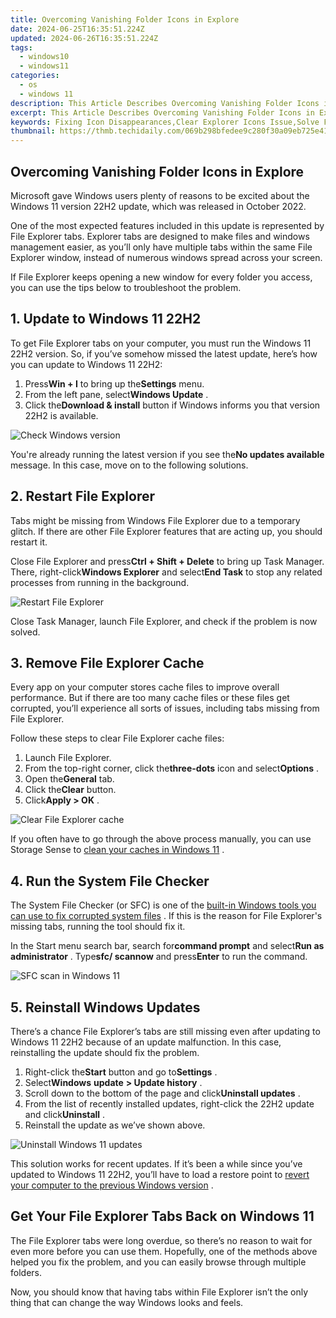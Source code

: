 ```yaml
---
title: Overcoming Vanishing Folder Icons in Explore
date: 2024-06-25T16:35:51.224Z
updated: 2024-06-26T16:35:51.224Z
tags:
  - windows10
  - windows11
categories:
  - os
  - windows 11
description: This Article Describes Overcoming Vanishing Folder Icons in Explore
excerpt: This Article Describes Overcoming Vanishing Folder Icons in Explore
keywords: Fixing Icon Disappearances,Clear Explorer Icons Issue,Solve Folder Icon Gone,Troubleshoot Icon Loss,Resolve Explore Icons Vanish,Restore Missing Icon Display,Fix Disappeared Folders In Windows
thumbnail: https://thmb.techidaily.com/069b298bfedee9c280f30a09eb725e41e8884f90fc111239be7bdf14c7e0c06b.jpg
---
```


## Overcoming Vanishing Folder Icons in Explore

 Microsoft gave Windows users plenty of reasons to be excited about the Windows 11 version 22H2 update, which was released in October 2022.

 One of the most expected features included in this update is represented by File Explorer tabs. Explorer tabs are designed to make files and windows management easier, as you’ll only have multiple tabs within the same File Explorer window, instead of numerous windows spread across your screen.

 If File Explorer keeps opening a new window for every folder you access, you can use the tips below to troubleshoot the problem.

## 1\. Update to Windows 11 22H2

 To get File Explorer tabs on your computer, you must run the Windows 11 22H2 version. So, if you’ve somehow missed the latest update, here’s how you can update to Windows 11 22H2:

1. Press**Win + I** to bring up the**Settings** menu.
2. From the left pane, select**Windows Update** .
3. Click the**Download & install** button if Windows informs you that version 22H2 is available.

![Check Windows version](https://static1.makeuseofimages.com/wordpress/wp-content/uploads/2023/01/check-windows-version-1-1.jpg)

 You're already running the latest version if you see the**No updates available** message. In this case, move on to the following solutions.

## 2\. Restart File Explorer

 Tabs might be missing from Windows File Explorer due to a temporary glitch. If there are other File Explorer features that are acting up, you should restart it.

 Close File Explorer and press**Ctrl + Shift + Delete** to bring up Task Manager. There, right-click**Windows Explorer** and select**End Task** to stop any related processes from running in the background.

![Restart File Explorer](https://static1.makeuseofimages.com/wordpress/wp-content/uploads/2023/01/restart-file-explorer-1.jpg)

 Close Task Manager, launch File Explorer, and check if the problem is now solved.

## 3\. Remove File Explorer Cache

 Every app on your computer stores cache files to improve overall performance. But if there are too many cache files or these files get corrupted, you’ll experience all sorts of issues, including tabs missing from File Explorer.

Follow these steps to clear File Explorer cache files:

1. Launch File Explorer.
2. From the top-right corner, click the**three-dots** icon and select**Options** .
3. Open the**General** tab.
4. Click the**Clear** button.
5. Click**Apply > OK** .

![Clear File Explorer cache](https://static1.makeuseofimages.com/wordpress/wp-content/uploads/2023/01/clear-explorer-cache-1.jpg)

 If you often have to go through the above process manually, you can use Storage Sense to [clean your caches in Windows 11](https://www.makeuseof.com/windows-11-clear-caches/) .

## 4\. Run the System File Checker

 The System File Checker (or SFC) is one of the [built-in Windows tools you can use to fix corrupted system files](https://www.makeuseof.com/windows-built-in-repair-tools/) . If this is the reason for File Explorer's missing tabs, running the tool should fix it.

 In the Start menu search bar, search for**command prompt** and select**Run as administrator** . Type**sfc/ scannow** and press**Enter** to run the command.

![SFC scan in Windows 11](https://static1.makeuseofimages.com/wordpress/wp-content/uploads/2023/01/sfc-scan-1-2.jpg)

## 5\. Reinstall Windows Updates

 There’s a chance File Explorer’s tabs are still missing even after updating to Windows 11 22H2 because of an update malfunction. In this case, reinstalling the update should fix the problem.

1. Right-click the**Start** button and go to**Settings** .
2. Select**Windows** **update** **\> Update history** .
3. Scroll down to the bottom of the page and click**Uninstall updates** .
4. From the list of recently installed updates, right-click the 22H2 update and click**Uninstall** .
5. Reinstall the update as we’ve shown above.

![Uninstall Windows 11 updates](https://static1.makeuseofimages.com/wordpress/wp-content/uploads/2023/01/uninstall-updates-1-1.jpg)

 This solution works for recent updates. If it’s been a while since you’ve updated to Windows 11 22H2, you’ll have to load a restore point to [revert your computer to the previous Windows version](https://www.makeuseof.com/windows-11-create-restore-point/) .

## Get Your File Explorer Tabs Back on Windows 11

 The File Explorer tabs were long overdue, so there’s no reason to wait for even more before you can use them. Hopefully, one of the methods above helped you fix the problem, and you can easily browse through multiple folders.

 Now, you should know that having tabs within File Explorer isn’t the only thing that can change the way Windows looks and feels.


<ins class="adsbygoogle"
     style="display:block"
     data-ad-format="autorelaxed"
     data-ad-client="ca-pub-7571918770474297"
     data-ad-slot="1223367746"></ins>



<ins class="adsbygoogle"
     style="display:block"
     data-ad-client="ca-pub-7571918770474297"
     data-ad-slot="8358498916"
     data-ad-format="auto"
     data-full-width-responsive="true"></ins>


